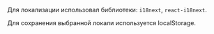 Для локализации использовал библиотеки: `i18next`, `react-i18next`.

Для сохранения выбранной локали используется localStorage.

